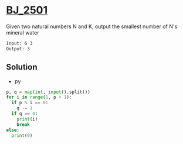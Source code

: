 # [BJ_2501](https://acmicpc.net/problem/2501)

Given two natural numbers N and K, output the smallest number of N's mineral water

```txt
Input: 6 3
Output: 3
```

## Solution

* py

```py
p, q = map(int, input().split())
for i in range(1, p + 1):
  if p % i == 0:
    q -= 1
  if q == 0:
    print(i)
    break
else:
  print(0)
```
